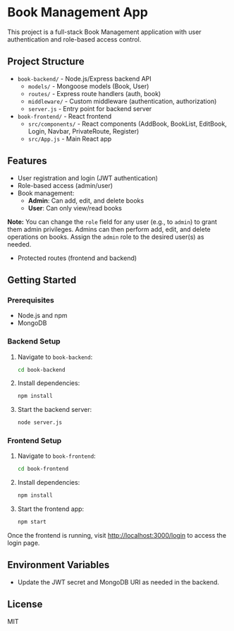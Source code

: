 # Book Management App

This project is a full-stack Book Management application with user authentication and role-based access control.

## Project Structure

- `book-backend/` - Node.js/Express backend API
  - `models/` - Mongoose models (Book, User)
  - `routes/` - Express route handlers (auth, book)
  - `middleware/` - Custom middleware (authentication, authorization)
  - `server.js` - Entry point for backend server
- `book-frontend/` - React frontend
  - `src/components/` - React components (AddBook, BookList, EditBook, Login, Navbar, PrivateRoute, Register)
  - `src/App.js` - Main React app


## Features

- User registration and login (JWT authentication)
- Role-based access (admin/user)
- Book management:
  - **Admin**: Can add, edit, and delete books
  - **User**: Can only view/read books
  
**Note:** You can change the `role` field for any user (e.g., to `admin`) to grant them admin privileges. Admins can then perform add, edit, and delete operations on books. Assign the `admin` role to the desired user(s) as needed.
- Protected routes (frontend and backend)

## Getting Started

### Prerequisites
- Node.js and npm
- MongoDB

### Backend Setup
1. Navigate to `book-backend`:
   ```sh
   cd book-backend
   ```
2. Install dependencies:
   ```sh
   npm install
   ```
3. Start the backend server:
   ```sh
   node server.js
   ```

### Frontend Setup
1. Navigate to `book-frontend`:
   ```sh
   cd book-frontend
   ```
2. Install dependencies:
   ```sh
   npm install
   ```

3. Start the frontend app:
   ```sh
   npm start
   ```

Once the frontend is running, visit [http://localhost:3000/login](http://localhost:3000/login) to access the login page.



## Environment Variables
- Update the JWT secret and MongoDB URI as needed in the backend.

## License
MIT

